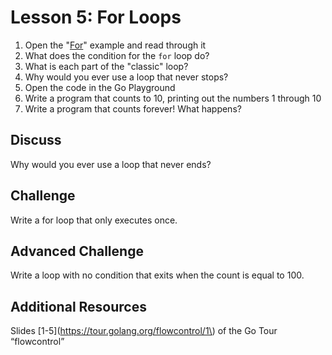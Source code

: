# Lesson 5: For Loops

1. Open the "[For](https://gobyexample.com/for)" example and read through it
2. What does the condition for the `for` loop do?
3. What is each part of the "classic" loop?
4. Why would you ever use a loop that never stops?
5. Open the code in the Go Playground
6. Write a program that counts to 10, printing out the numbers 1 through 10
7. Write a program that counts forever! What happens?

## Discuss

Why would you ever use a loop that never ends?

## Challenge

Write a for loop that only executes once. 

## Advanced Challenge

Write a loop with no condition that exits when the count is equal to 100.

## Additional Resources

Slides \[1-5\]\(https://tour.golang.org/flowcontrol/1\) of the Go Tour “flowcontrol”



